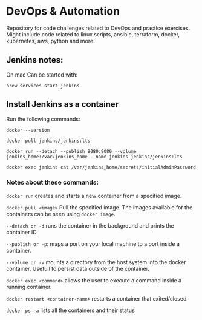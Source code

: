 # DevOps & Automation
Repository for code challenges related to DevOps and practice exercises. Might include code related to linux scripts, ansible, terraform, docker, kubernetes, aws, python and more.

## Jenkins notes:
On mac Can be started with:
```
brew services start jenkins
```

## Install Jenkins as a container

Run the following commands:
```
docker --version

docker pull jenkins/jenkins:lts

docker run --detach --publish 8080:8080 --volume jenkins_home:/var/jenkins_home --name jenkins jenkins/jenkins:lts

docker exec jenkins cat /var/jenkins_home/secrets/initialAdminPassword
```

### Notes about these commands:

`docker run`
creates and starts a new container from a specified image.

`docker pull <image>`
Pull the specified image. The images available for the containers can be seen using `docker image`.

`--detach or -d` runs the container in the background and prints the container ID

`--publish or -p`: maps a port on your local machine to a port inside a container.

`--volume or -v` mounts a directory from the host system into the docker container. Usefull to persist data outside of the container.

`docker exec <command>` allows the user to execute a command inside a running container.

`docker restart <container-name>` restarts a container that exited/closed

`docker ps -a` lists all the containers and their status